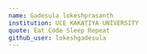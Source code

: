 ```yaml
---
name: Gadesula lokeshprasanth
institution: UCE KAKATIYA UNIVERSITY
quote: Eat Code Sleep Repeat
github_user: lokeshgadesula
---
```

